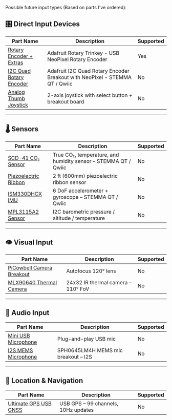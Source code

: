 Possible future input types (Based on parts I've ordered):

## 🎛️ Direct Input Devices

| Part Name | Description | Supported |
|----------|-------------|-----|
| [Rotary Encoder + Extras](https://www.adafruit.com/product/4964) | Adafruit Rotary Trinkey - USB NeoPixel Rotary Encoder | Yes |
| [I2C Quad Rotary Encoder](https://www.adafruit.com/product/5752) | Adafruit I2C Quad Rotary Encoder Breakout with NeoPixel - STEMMA QT / Qwiic | No |
| [Analog Thumb Joystick](https://www.adafruit.com/product/512) | 2-axis joystick with select button + breakout board | No |

---

## 🌡️ Sensors

| Part Name | Description | Supported |
|----------|-------------|-----|
| [SCD-41 CO₂ Sensor](https://www.adafruit.com/product/5190) | True CO₂, temperature, and humidity sensor – STEMMA QT / Qwiic | No |
| [Piezoelectric Ribbon](https://www.adafruit.com/product/4931) | 2 ft (600mm) piezoelectric ribbon sensor | No |
| [ISM330DHCX IMU](https://www.adafruit.com/product/4502) | 6 DoF accelerometer + gyroscope – STEMMA QT / Qwiic | No |
| [MPL3115A2 Sensor](https://www.adafruit.com/product/1893) | I2C barometric pressure / altitude / temperature | No |

---

## 👁️ Visual Input

| Part Name | Description | Supported |
|----------|-------------|-----|
| [PiCowbell Camera Breakout](https://www.adafruit.com/product/5946) | Autofocus 120° lens | No |
| [MLX90640 Thermal Camera](https://www.adafruit.com/product/4469) | 24x32 IR thermal camera – 110° FoV | No |

---

## 🎤 Audio Input

| Part Name | Description | Supported |
|----------|-------------|-----|
| [Mini USB Microphone](https://www.adafruit.com/product/3367) | Plug-and-play USB mic | No |
| [I2S MEMS Microphone](https://www.adafruit.com/product/3421) | SPH0645LM4H MEMS mic breakout – I2S | No |

---

## 📡 Location & Navigation

| Part Name | Description | Supported |
|----------|-------------|-----|
| [Ultimate GPS USB GNSS](https://www.adafruit.com/product/4279) | USB GPS – 99 channels, 10Hz updates | No |
